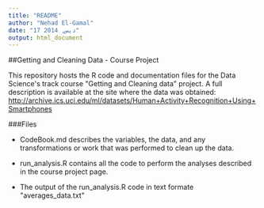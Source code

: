 ```yaml
---
title: "README"
author: "Nehad El-Gamal"
date: "17 ديس, 2014"
output: html_document
---
```


##Getting and Cleaning Data - Course Project

This repository hosts the R code and documentation files for the Data Science's track course "Getting and Cleaning data" project.
 A full description is available at the site where the data was obtained:
 http://archive.ics.uci.edu/ml/datasets/Human+Activity+Recognition+Using+Smartphones

###Files
* CodeBook.md describes the variables, the data, and any transformations or work that was performed to clean up the data.

* run_analysis.R contains all the code to perform the analyses described in the course project page.

* The output of the run_analysis.R code in text formate "averages_data.txt"